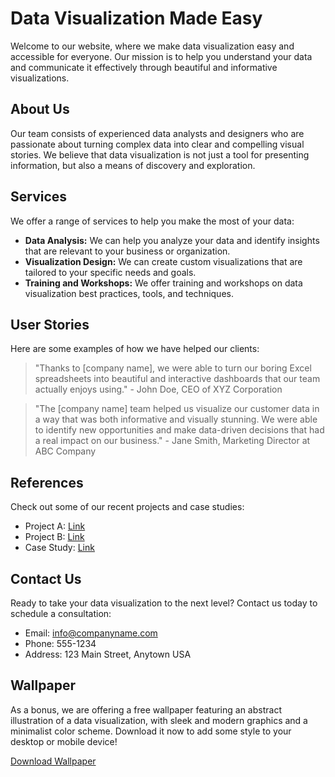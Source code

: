 <!--
Write me content for website with wallpaper which alt text is:

"An abstract illustration of a data visualization, with sleek and modern graphics and a minimalist color scheme."

The name/title of the page should not be 1:1 copy of the alt text but rather a real content of the website which is using this wallpaper.

- Use markdown format 
- Start with the heading
- The content should look like a real website 
- Include real sections like references, contact, user stories, etc. use things relevant to the page purpose.
- Feel free to use structure like headings, bullets, numbering, blockquotes, paragraphs, horizontal lines, etc.
- You can use formatting like bold or _italic_
- You can include UTF-8 emojis
- Links should be only #hash anchors (and you can refer to the document itself)
- Do not include images
-->

<!--font:"Open Sans"-->

# Data Visualization Made Easy

Welcome to our website, where we make data visualization easy and accessible for everyone. Our mission is to help you understand your data and communicate it effectively through beautiful and informative visualizations.

## About Us

Our team consists of experienced data analysts and designers who are passionate about turning complex data into clear and compelling visual stories. We believe that data visualization is not just a tool for presenting information, but also a means of discovery and exploration.

## Services

We offer a range of services to help you make the most of your data:

- **Data Analysis:** We can help you analyze your data and identify insights that are relevant to your business or organization.
- **Visualization Design:** We can create custom visualizations that are tailored to your specific needs and goals.
- **Training and Workshops:** We offer training and workshops on data visualization best practices, tools, and techniques.

## User Stories

Here are some examples of how we have helped our clients:

> "Thanks to [company name], we were able to turn our boring Excel spreadsheets into beautiful and interactive dashboards that our team actually enjoys using." - John Doe, CEO of XYZ Corporation

> "The [company name] team helped us visualize our customer data in a way that was both informative and visually stunning. We were able to identify new opportunities and make data-driven decisions that had a real impact on our business." - Jane Smith, Marketing Director at ABC Company

## References

Check out some of our recent projects and case studies:

- Project A: [Link](#project-a)
- Project B: [Link](#project-b)
- Case Study: [Link](#case-study)

## Contact Us

Ready to take your data visualization to the next level? Contact us today to schedule a consultation:

- Email: info@companyname.com
- Phone: 555-1234
- Address: 123 Main Street, Anytown USA

## Wallpaper

As a bonus, we are offering a free wallpaper featuring an abstract illustration of a data visualization, with sleek and modern graphics and a minimalist color scheme. Download it now to add some style to your desktop or mobile device!

[Download Wallpaper](#download-wallpaper)
